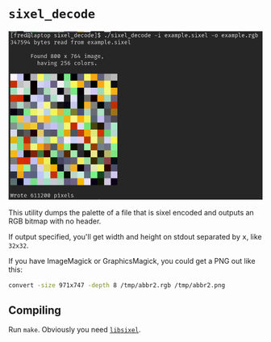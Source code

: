 # `sixel_decode`

![](https://raw.githubusercontent.com/ctrlcctrlv/sixel_decode/main/doc/screenshot.png)

This utility dumps the palette of a file that is sixel encoded and outputs an RGB bitmap with no header.

If output specified, you'll get width and height on stdout separated by <kbd>x</kbd>, like `32x32`.

If you have ImageMagick or GraphicsMagick, you could get a PNG out like this:

```bash
convert -size 971x747 -depth 8 /tmp/abbr2.rgb /tmp/abbr2.png
```

## Compiling

Run `make`. Obviously you need [`libsixel`](https://github.com/saitoha/libsixel).
